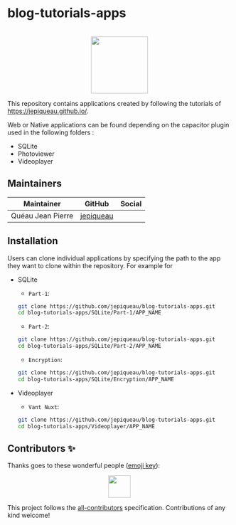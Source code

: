 # blog-tutorials-apps

<p align="center"><br><img src="https://avatars3.githubusercontent.com/u/16580653?v=4" width="128" height="128" /></p>


This repository contains applications created by following the tutorials of https://jepiqueau.github.io/.

Web or Native applications can be found depending on the capacitor plugin used in the following folders :

 - SQLite
 - Photoviewer
 - Videoplayer

## Maintainers

| Maintainer        | GitHub                                    | Social |
| ----------------- | ----------------------------------------- | ------ |
| Quéau Jean Pierre | [jepiqueau](https://github.com/jepiqueau) |        |

## Installation

Users can clone individual applications by specifying the path to the app they want to clone within the repository. For example for 

 - SQLite

   - `Part-1`:

    ```bash
    git clone https://github.com/jepiqueau/blog-tutorials-apps.git
    cd blog-tutorials-apps/SQLite/Part-1/APP_NAME
    ```

   - `Part-2`:
    ```bash
    git clone https://github.com/jepiqueau/blog-tutorials-apps.git
    cd blog-tutorials-apps/SQLite/Part-2/APP_NAME
    ```

   - `Encryption`:
    ```bash
    git clone https://github.com/jepiqueau/blog-tutorials-apps.git
    cd blog-tutorials-apps/SQLite/Encryption/APP_NAME
    ```

 - Videoplayer

    - `Vant Nuxt`:
    ```bash
    git clone https://github.com/jepiqueau/blog-tutorials-apps.git
    cd blog-tutorials-apps/Videoplayer/APP_NAME
    ```



## Contributors ✨

Thanks goes to these wonderful people ([emoji key](https://allcontributors.org/docs/en/emoji-key)):

<!-- ALL-CONTRIBUTORS-LIST:START - Do not remove or modify this section -->
<!-- prettier-ignore-start -->
<!-- markdownlint-disable -->
<p align="center">
  <a href="https://github.com/jepiqueau"><img src="https://github.com/jepiqueau.png?size=100" width="50" height="50" /></a>

</p>

<!-- markdownlint-enable -->
<!-- prettier-ignore-end -->

<!-- ALL-CONTRIBUTORS-LIST:END -->

This project follows the [all-contributors](https://github.com/all-contributors/all-contributors) specification. Contributions of any kind welcome!

